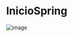 # InicioSpring
![image](https://github.com/GustaCortez/InicioSpring/assets/93358662/d86f4bd3-5faa-4191-b5a8-409836991524)
